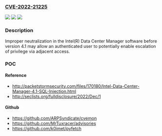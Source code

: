 ### [CVE-2022-21225](https://cve.mitre.org/cgi-bin/cvename.cgi?name=CVE-2022-21225)
![](https://img.shields.io/static/v1?label=Product&message=Intel(R)%20Data%20Center%20Manager%20software&color=blue)
![](https://img.shields.io/static/v1?label=Version&message=before%20version%204.1%20&color=brightgreen)
![](https://img.shields.io/static/v1?label=Vulnerability&message=escalation%20of%20privilege&color=brightgreen)

### Description

Improper neutralization in the Intel(R) Data Center Manager software before version 4.1 may allow an authenticated user to potentially enable escalation of privilege via adjacent access.

### POC

#### Reference
- http://packetstormsecurity.com/files/170180/Intel-Data-Center-Manager-4.1-SQL-Injection.html
- http://seclists.org/fulldisclosure/2022/Dec/1

#### Github
- https://github.com/ARPSyndicate/cvemon
- https://github.com/MrTuxracer/advisories
- https://github.com/k0imet/pyfetch

